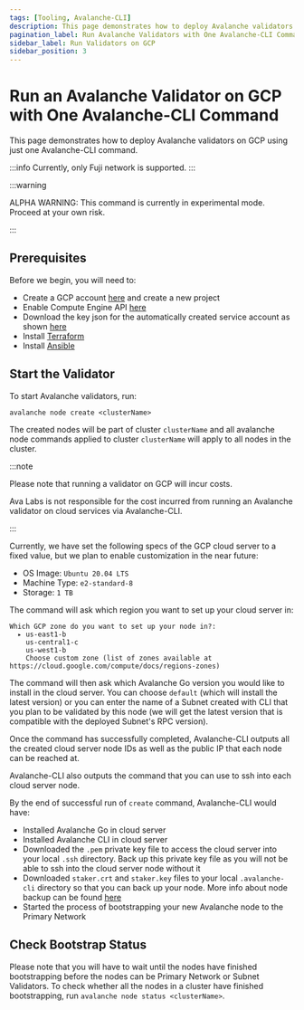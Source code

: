 ```yaml
---
tags: [Tooling, Avalanche-CLI]
description: This page demonstrates how to deploy Avalanche validators using just one Avalanche-CLI command.
pagination_label: Run Avalanche Validators with One Avalanche-CLI Command
sidebar_label: Run Validators on GCP
sidebar_position: 3
---
```


# Run an Avalanche Validator on GCP with One Avalanche-CLI Command 

This page demonstrates how to deploy Avalanche validators on GCP using just one Avalanche-CLI 
command.

:::info
Currently, only Fuji network is supported.
:::

:::warning

ALPHA WARNING: This command is currently in experimental mode. Proceed at your own risk.

:::

## Prerequisites

Before we begin, you will need to:

- Create a GCP account [here](https://console.cloud.google.com/freetrial) and create a new project
- Enable Compute Engine API [here](https://console.cloud.google.com/apis/api/compute.googleapis.com)
- Download the key json for the automatically created service account as shown [here](https://cloud.google.com/iam/docs/keys-create-delete#creating)
- Install [Terraform](https://developer.hashicorp.com/terraform/tutorials/aws-get-started/install-cli)
- Install [Ansible](https://adamtheautomator.com/install-ansible/)

## Start the Validator

To start Avalanche validators, run:

```shell
avalanche node create <clusterName>
```

The created nodes will be part of cluster `clusterName` and all avalanche node commands applied to
cluster `clusterName` will apply to all nodes in the cluster.

:::note

Please note that running a validator on GCP will incur costs.

Ava Labs is not responsible for the cost incurred from running an Avalanche validator on cloud 
services via Avalanche-CLI.

:::

Currently, we have set the following specs of the GCP cloud server to a fixed value, but we plan to 
enable customization in the near future:

- OS Image: `Ubuntu 20.04 LTS`
- Machine Type: `e2-standard-8`
- Storage: `1 TB`

The command will ask which region you want to set up your cloud server in: 

```text
Which GCP zone do you want to set up your node in?: 
  ▸ us-east1-b
    us-central1-c
    us-west1-b
    Choose custom zone (list of zones available at https://cloud.google.com/compute/docs/regions-zones)
```

The command will then ask which Avalanche Go version you would like to install in the cloud server. 
You can choose `default` (which will install the latest version) or you can enter the name of a 
Subnet created with CLI that you plan to be validated by this node (we will get the latest version 
that is compatible with the deployed Subnet's RPC version).

Once the command has successfully completed, Avalanche-CLI outputs all the created cloud server 
node IDs as well as the public IP that each node can be reached at.

Avalanche-CLI also outputs the command that you can use to ssh into each cloud server node.

By the end of successful run of `create` command, Avalanche-CLI would have:

- Installed Avalanche Go in cloud server
- Installed Avalanche CLI in cloud server
- Downloaded the `.pem` private key file to access the cloud server into your local `.ssh` directory.
  Back up this private key file as you will not be able to ssh into the cloud server node without it
- Downloaded `staker.crt` and `staker.key` files to your local `.avalanche-cli` directory so that
  you can back up your node. More info about node backup can be found [here](/nodes/maintain/node-backup-and-restore.md)
- Started the process of bootstrapping your new Avalanche node to the Primary Network

## Check Bootstrap Status

Please note that you will have to wait until the nodes have finished bootstrapping before the 
nodes can be Primary Network or Subnet Validators. To check whether all the nodes in a cluster
have finished bootstrapping, run `avalanche node status <clusterName>`.
